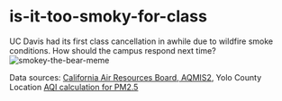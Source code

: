 # is-it-too-smoky-for-class
UC Davis had its first class cancellation in awhile due to wildfire smoke conditions. How should the campus respond next time?
![smokey-the-bear-meme](https://i.imgur.com/wfRj0FI.jpg)

Data sources:
[California Air Resources Board, AQMIS2](https://www.arb.ca.gov/aqmis2/aqdselect.php?tab=daily), Yolo County Location
[AQI calculation for PM2.5](https://forum.airnowtech.org/t/daily-and-hourly-aqi-pm2-5/171)
